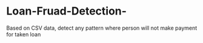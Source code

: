 # Loan-Fruad-Detection-
Based on CSV data, detect any pattern where person will not make payment for taken loan
